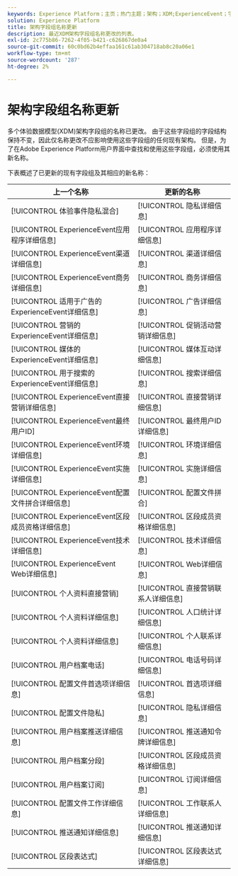 ```yaml
---
keywords: Experience Platform；主页；热门主题；架构；XDM;ExperienceEvent；字段；架构；架构；架构设计；字段组；字段组；最终用户ID；最终用户；ID；更新；
solution: Experience Platform
title: 架构字段组名称更新
description: 最近XDM架构字段组名称更改的列表。
exl-id: 2c775b86-7262-4f05-b421-c626867de0a4
source-git-commit: 60c0bd62b4effaa161c61ab304718ab8c20a06e1
workflow-type: tm+mt
source-wordcount: '287'
ht-degree: 2%

---
```



# 架构字段组名称更新

多个体验数据模型(XDM)架构字段组的名称已更改。 由于这些字段组的字段结构保持不变，因此仅名称更改不应影响使用这些字段组的任何现有架构。 但是，为了在Adobe Experience Platform用户界面中查找和使用这些字段组，必须使用其新名称。

下表概述了已更新的现有字段组及其相应的新名称：

| 上一个名称 | 更新的名称 |
| --- | --- |
| [!UICONTROL 体验事件隐私混合] | [!UICONTROL 隐私详细信息] |
| [!UICONTROL ExperienceEvent应用程序详细信息] | [!UICONTROL 应用程序详细信息] |
| [!UICONTROL ExperienceEvent渠道详细信息] | [!UICONTROL 渠道详细信息] |
| [!UICONTROL ExperienceEvent商务详细信息] | [!UICONTROL 商务详细信息] |
| [!UICONTROL 适用于广告的ExperienceEvent详细信息] | [!UICONTROL 广告详细信息] |
| [!UICONTROL 营销的ExperienceEvent详细信息] | [!UICONTROL 促销活动营销详细信息] |
| [!UICONTROL 媒体的ExperienceEvent详细信息] | [!UICONTROL 媒体互动详细信息] |
| [!UICONTROL 用于搜索的ExperienceEvent详细信息] | [!UICONTROL 搜索详细信息] |
| [!UICONTROL ExperienceEvent直接营销详细信息] | [!UICONTROL 直接营销详细信息] |
| [!UICONTROL ExperienceEvent最终用户ID] | [!UICONTROL 最终用户ID详细信息] |
| [!UICONTROL ExperienceEvent环境详细信息] | [!UICONTROL 环境详细信息] |
| [!UICONTROL ExperienceEvent实施详细信息] | [!UICONTROL 实施详细信息] |
| [!UICONTROL ExperienceEvent配置文件拼合详细信息] | [!UICONTROL 配置文件拼合] |
| [!UICONTROL ExperienceEvent区段成员资格详细信息] | [!UICONTROL 区段成员资格详细信息] |
| [!UICONTROL ExperienceEvent技术详细信息] | [!UICONTROL 技术详细信息] |
| [!UICONTROL ExperienceEvent Web详细信息] | [!UICONTROL Web详细信息] |
| [!UICONTROL 个人资料直接营销] | [!UICONTROL 直接营销联系人详细信息] |
| [!UICONTROL 个人资料详细信息] | [!UICONTROL 人口统计详细信息] |
| [!UICONTROL 个人资料详细信息] | [!UICONTROL 个人联系详细信息] |
| [!UICONTROL 用户档案电话] | [!UICONTROL 电话号码详细信息] |
| [!UICONTROL 配置文件首选项详细信息] | [!UICONTROL 首选项详细信息] |
| [!UICONTROL 配置文件隐私] | [!UICONTROL 隐私详细信息] |
| [!UICONTROL 用户档案推送详细信息] | [!UICONTROL 推送通知令牌详细信息] |
| [!UICONTROL 用户档案分段] | [!UICONTROL 区段成员资格详细信息] |
| [!UICONTROL 用户档案订阅] | [!UICONTROL 订阅详细信息] |
| [!UICONTROL 配置文件工作详细信息] | [!UICONTROL 工作联系人详细信息] |
| [!UICONTROL 推送通知详细信息] | [!UICONTROL 推送通知详细信息] |
| [!UICONTROL 区段表达式] | [!UICONTROL 区段表达式详细信息] |

